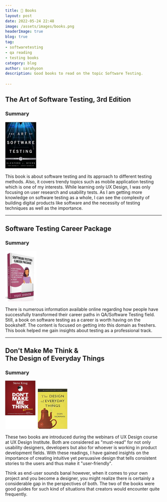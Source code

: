 ```yaml
---
title: 📖 Books 
layout: post
date: 2022-05-24 22:48
image: /assets/images/books.png
headerImage: true
blog: true
tag:
- softwaretesting
- qa reading
- testing books
category: blog
author: sarahyoon
description: Good books to read on the topic Software Testing.

---
```

## The Art of Software Testing, 3rd Edition
### Summary
<img src="/assets/images/theartofsoftwaretesting.jpg" width="100">
<p>This book is about software testing and its approach to different testing methods. 
Also, it covers trendy topics such as mobile application testing which is one of my interests.
While learning only UX Design, I was only focusing on user research and usability tests. 
As I am getting more knowledge on software testing as a whole, I can see the complexity of building digital products like software and the necessity of testing techniques as well as the importance.</p>

---
## Software Testing Career Package
### Summary
<img src="/assets/images/softwaretestingcareerpack.jpg" width="100">
<p>There is numerous information available online regarding how people have successfully transformed their career paths in QA/Software Testing field.
Still, a book on software testing as a career is worth having on the bookshelf. The content is focused on getting into this domain as freshers.
This book helped me gain insights about testing as a professional track.</p>
    
---
    
## Don't Make Me Think & <br>The Design of Everyday Things
### Summary
<img src="/assets/images/uxdesignbooks.png" width="200">
<p>
These two books are introduced during the webinars of UX Design course at UX Design Institute. Both are considered as "must-read" for not only usability designers, developers but also for whoever is working in product development fields. With these readings, I have gained insights on the importance of creating intuitive yet persuasive design that tells consistent stories to the users and thus make it "user-friendly". 
<p>Think as end-user sounds banal however, when it comes to your own project and you become a designer, you might realize there is certainly a considerable gap in the perspectives of both. The two of the books were good guides for such kind of situations that creators would encounter quite frequently.</p>

